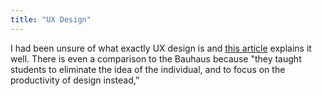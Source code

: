 ```yaml
---
title: "UX Design"
---
```


I had been unsure of what exactly UX design is and [this article](https://www.creativebloq.com/features/why-graphic-designers-need-to-master-ux) explains it well. There is even a comparison to the Bauhaus because "they taught students to eliminate the idea of the individual, and to focus on the productivity of design instead,”
